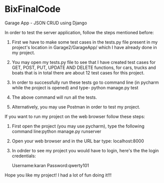 # BixFinalCode
Garage App - JSON CRUD using Django

In order to test the server application, follow the steps mentioned before:

1. First we have to make some test cases in the tests.py file present in my project's location in Garage2/GarageApp/ which I have already done in my project.

2. You may open my tests.py file to see that I have created test cases for GET, POST, PUT, UPDATE AND DELETE functions, for cars, trucks and boats that is in total there are about 12 test cases for this project.

3. In order to successfully run these tests go to command line (in pycharm while the project is opened) and type- python manage.py test

4. The above command will run all the tests. 

5. Alternatively, you may use Postman in order to test my project.


If you want to run my project on the web browser follow these steps:

1. First open the project (you may use pycharm), type the following command line:python manage.py runserver

2. Open your web browser and in the URL bar type: localhost:8000

3. In odrder to see my project you would have to login, here's the the login credentials:
   
   Username:karan
   Password:qwerty101


Hope you like my project! I had a lot of fun doing it!!!


